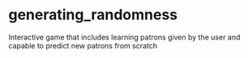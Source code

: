 # generating_randomness
Interactive game that includes learning patrons given by the user and capable to predict new patrons from scratch
